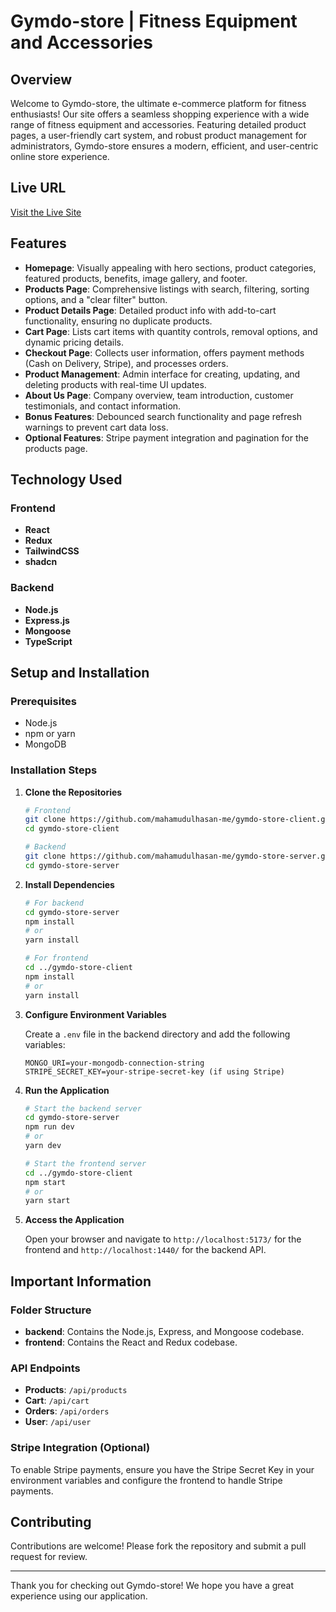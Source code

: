 # Gymdo-store | Fitness Equipment and Accessories

## Overview

Welcome to Gymdo-store, the ultimate e-commerce platform for fitness enthusiasts! Our site offers a seamless shopping experience with a wide range of fitness equipment and accessories. Featuring detailed product pages, a user-friendly cart system, and robust product management for administrators, Gymdo-store ensures a modern, efficient, and user-centric online store experience.

## Live URL

[Visit the Live Site](https://gymdo-store-client.vercel.app/)

## Features

- **Homepage**: Visually appealing with hero sections, product categories, featured products, benefits, image gallery, and footer.
- **Products Page**: Comprehensive listings with search, filtering, sorting options, and a "clear filter" button.
- **Product Details Page**: Detailed product info with add-to-cart functionality, ensuring no duplicate products.
- **Cart Page**: Lists cart items with quantity controls, removal options, and dynamic pricing details.
- **Checkout Page**: Collects user information, offers payment methods (Cash on Delivery, Stripe), and processes orders.
- **Product Management**: Admin interface for creating, updating, and deleting products with real-time UI updates.
- **About Us Page**: Company overview, team introduction, customer testimonials, and contact information.
- **Bonus Features**: Debounced search functionality and page refresh warnings to prevent cart data loss.
- **Optional Features**: Stripe payment integration and pagination for the products page.

## Technology Used

### Frontend

- **React**
- **Redux**
- **TailwindCSS**
- **shadcn**

### Backend

- **Node.js**
- **Express.js**
- **Mongoose**
- **TypeScript**

## Setup and Installation

### Prerequisites

- Node.js
- npm or yarn
- MongoDB

### Installation Steps

1. **Clone the Repositories**

   ```bash
   # Frontend
   git clone https://github.com/mahamudulhasan-me/gymdo-store-client.git
   cd gymdo-store-client
   ```

   ```bash
   # Backend
   git clone https://github.com/mahamudulhasan-me/gymdo-store-server.git
   cd gymdo-store-server
   ```

2. **Install Dependencies**

   ```bash
   # For backend
   cd gymdo-store-server
   npm install
   # or
   yarn install

   # For frontend
   cd ../gymdo-store-client
   npm install
   # or
   yarn install
   ```

3. **Configure Environment Variables**

   Create a `.env` file in the backend directory and add the following variables:

   ```plaintext
   MONGO_URI=your-mongodb-connection-string
   STRIPE_SECRET_KEY=your-stripe-secret-key (if using Stripe)
   ```

4. **Run the Application**

   ```bash
   # Start the backend server
   cd gymdo-store-server
   npm run dev
   # or
   yarn dev

   # Start the frontend server
   cd ../gymdo-store-client
   npm start
   # or
   yarn start
   ```

5. **Access the Application**

   Open your browser and navigate to `http://localhost:5173/` for the frontend and `http://localhost:1440/` for the backend API.

## Important Information

### Folder Structure

- **backend**: Contains the Node.js, Express, and Mongoose codebase.
- **frontend**: Contains the React and Redux codebase.

### API Endpoints

- **Products**: `/api/products`
- **Cart**: `/api/cart`
- **Orders**: `/api/orders`
- **User**: `/api/user`

### Stripe Integration (Optional)

To enable Stripe payments, ensure you have the Stripe Secret Key in your environment variables and configure the frontend to handle Stripe payments.

## Contributing

Contributions are welcome! Please fork the repository and submit a pull request for review.

---

Thank you for checking out Gymdo-store! We hope you have a great experience using our application.
